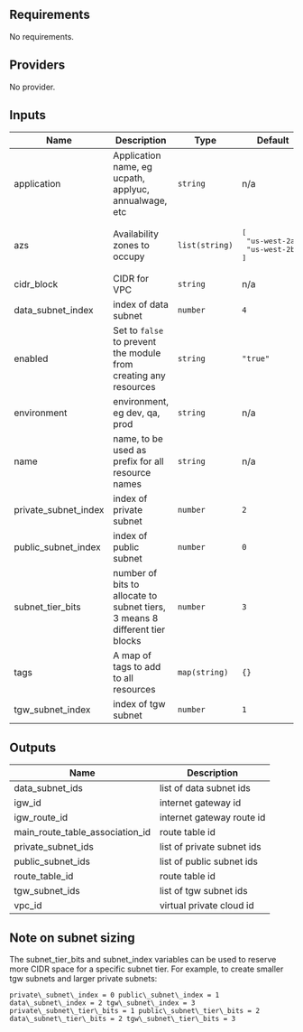 ## Requirements

No requirements.

## Providers

No provider.

## Inputs

| Name | Description | Type | Default | Required |
|------|-------------|------|---------|:--------:|
| application | Application name, eg ucpath, applyuc, annualwage, etc | `string` | n/a | yes |
| azs | Availability zones to occupy | `list(string)` | <pre>[<br>  "us-west-2a",<br>  "us-west-2b"<br>]</pre> | no |
| cidr\_block | CIDR for VPC | `string` | n/a | yes |
| data\_subnet\_index | index of data subnet | `number` | `4` | no |
| enabled | Set to `false` to prevent the module from creating any resources | `string` | `"true"` | no |
| environment | environment, eg dev, qa, prod | `string` | n/a | yes |
| name | name, to be used as prefix for all resource names | `string` | n/a | yes |
| private\_subnet\_index | index of private subnet | `number` | `2` | no |
| public\_subnet\_index | index of public subnet | `number` | `0` | no |
| subnet\_tier\_bits | number of bits to allocate to subnet tiers, 3 means 8 different tier blocks | `number` | `3` | no |
| tags | A map of tags to add to all resources | `map(string)` | `{}` | no |
| tgw\_subnet\_index | index of tgw subnet | `number` | `1` | no |

## Outputs

| Name | Description |
|------|-------------|
| data\_subnet\_ids | list of data subnet ids |
| igw\_id | internet gateway id |
| igw\_route\_id | internet gateway route id |
| main\_route\_table\_association\_id | route table id |
| private\_subnet\_ids | list of private subnet ids |
| public\_subnet\_ids | list of public subnet ids |
| route\_table\_id | route table id |
| tgw\_subnet\_ids | list of tgw subnet ids |
| vpc\_id | virtual private cloud id |

## Note on subnet sizing

The subnet\_tier\_bits and subnet\_index variables can be used to reserve more CIDR space for a specific subnet tier.  For example, to create smaller tgw subnets and larger private subnets:

`private\_subnet\_index = 0
public\_subnet\_index = 1
data\_subnet\_index = 2
tgw\_subnet\_index = 3
private\_subnet\_tier\_bits = 1
public\_subnet\_tier\_bits = 2
data\_subnet\_tier\_bits = 2
tgw\_subnet\_tier\_bits = 3`
